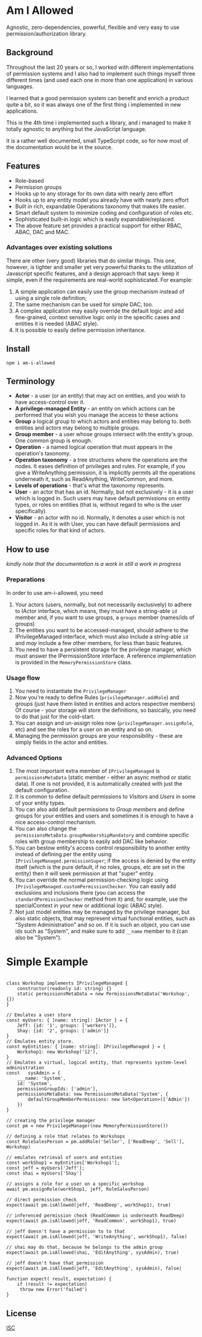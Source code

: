 # Am I Allowed
Agnostic, zero-dependencies, powerful, flexible and very easy to use permission/authorization 
library. 

## Background
Throughout the last 20 years or so, I worked with different implementations of permission systems and I also had
to implement such things myself three different times (and used each one in more than one application) in
various languages.
 
I learned that a good permission system can benefit and enrich a product quite a bit, so it was always 
one of the first thing i implemented in new applications.  

This is the 4th time i implemented such a library, and i managed to make it totally agnostic to
anything but the JavaScript language. 

It is a rather well documented, small TypeScript code, so for now most of the documentation
would be in the source.  

## Features
* Role-based
* Permission groups
* Hooks up to any storage for its own data with nearly zero effort
* Hooks up to any entity model you already have with nearly zero effort
* Built in rich, expandable Operations taxonomy that makes life easier.
* Smart default system to minimize coding and configuration of roles etc.   
* Sophisticated built-in logic which is easily expandable/replaced.
* The above feature set provides a practical support for either RBAC, ABAC, DAC and MAC. 
 
 ### Advantages over existing solutions
 There are other (very good) libraries that do similar things. This one, however, is tighter and smaller yet very powerful 
 thanks to the utilization of Javascript specific features, and a design approach that says: keep it simple, even if the requirements
 are real-world sophisticated. For example:
 1. A simple application can easily use the group mechanism instead of using a single role definition;
 1. The same mechanism can be used for simple DAC, too. 
 1. A complex application may easily override the default logic and add fine-grained, context sensitive logic
 only in the specific cases and entities it is needed (ABAC style).
 1. It is possible to easily define permission inheritance.         

## Install
`npm i am-i-allowed`

## Terminology 
* **Actor** - a user (or an entity) that may act on entities, and you wish to have access-control over it.
* **A privilege-managed Entity** - an entity on which actions can be performed that you wish you manage the access to these actions
* **Group** a logical group to which actors and entities may belong to. both entities and actors may belong to multiple groups.
* **Group member** - a user whose groups intersect with the entity's group. One common group is enough.
* **Operation** - a named logical operation that must appears in the operation's taxonomy.
* **Operation taxonomy** - a tree structures where the operations are the nodes. It eases definition of privileges and rules.
For example, if you give a WriteAnything permission, it is implicitly permits all the operations underneath
it, such as ReadAnything, WriteCommon, and more. 
* **Levels of operations** - that's what the taxonomy represents.  
* **User** - an actor that has an id. Normally, but not exclusively - it is a user which is logged in. Such
users may have default permissions on entity types, or roles on entities (that is, without regard to who is the 
user specifically).
* **Visitor** - an actor with no id. Normally, it denotes a user which is not logged in. As it is with User,
you can have default permissions and specific roles for that kind of actors.

     

## How to use
*kindly note that the documentation is a work in still a work in progress*


### Preparations
In order to use am-i-allowed, you need
1. Your actors (users, normally, but not necessarily exclusively) to adhere to IActor interface,
which means, they must have a string-able `id` member and, if you want to use groups, a `groups` member (names/ids of groups)
1. The entities you want to be accessed-managed, should adhere to the IPrivilegeManaged interface, which must also include a string-able `id`
and *may* include a few other members, for less than basic features. 
1. You need to have a persistent storage for the privilege manager, which must answer the IPermissionStore interface. A reference implementation
is provided in the `MemoryPermissionStore` class.

### Usage flow
1. You need to instantiate the `PrivilegeManager`
1. Now you're ready to define Rules (`privilegeManager.addRole`) and groups (just have them listed in entities and actors respective members)
Of course - your storage will store the definitions, so basically, you need to do that just for the cold-start.
1. You can assign and un-assign roles now (`privilegeManager.assignRole`, etc) and see the roles for a user on an entity and so on.  
1. Managing the permission groups are your responsibility - these are simply fields in the actor and entities. 

### Advanced Options
1. The most important extra member of `IPrivilegeManaged` is `permissionsMetaData` (static member - 
   either an async method or static data). If one is not provided, it is automatically created with just the default configuration.
1. It is common to define default permissions to _Visitors_ and _Users_ in some of your entity types.
1. You can also add default permissions to _Group members_ and define groups for your entities and users
and sometimes it is enough to have a nice access-control mechanism. 
1. You can also change the `permissionsMetaData.groupMembershipMandatory` and combine specific roles
with group membership to easily add DAC like behavior.
1. You can bestow entity's access control responsibility to another entity instead of defining per the entity
using `IPrivilegeManaged.permissionSuper`; if the access is denied by the entity itself (which is the pure default, if 
no roles, groups, etc are set in the entity) then it will seek permission at that "super" entity.
1. You can override the normal permission-checking logic using `IPrivilegeManaged.customPermissionChecker`. You
can easily add exclusions and inclusions there (you can access the `standardPermissionChecker` method from it)
and, for example, use the specialContext in your new or additional logic (ABAC style).
1. Not just model entities may be managed by the privilege manager, but also static objects, that may
represent virtual functional entities, such as "System Administration" and so on. If it is such an object,
you can use ids such as "System", and make sure to add `__name` member to it (can also be "System").


# Simple Example
```

class Workshop implements IPrivilegeManaged {
    constructor(readonly id: string) {}
    static permissionsMetaData = new PermissionsMetaData('Workshop',{})
}

// Emulates a user store
const myUsers: { [name: string]: IActor } = {
    Jeff: {id: '1', groups: ['workers']},
    Shay: {id: '2', groups: ['admin']}
}
// Emulates entity store.  
const myEntities: { [name: string]: IPrivilegeManaged } = {
    Workshop1: new Workshop('12'),
}
// Emulates a virtual, logical entity, that represents system-level administration
const   sysAdmin = {
    ___name: 'System',
    id: 'System',
    permissionGroupIds: ['admin'],
    permissionsMetaData: new PermissionsMetaData('System', {
        defaultGroupMemberPermissions: new Set<Operation>(['Admin'])
    })
}

// creating the privilege manager
const pm = new PrivilegeManager(new MemoryPermissionStore())

// defining a role that relates to Workshops
const RoleSalesPerson = pm.addRole('Seller', ['ReadDeep', 'Sell'], Workshop)

// emulates retrieval of users and entities
const workShop1 = myEntities['Workshop1'];
const jeff = myUsers['Jeff'];
const shai = myUsers['Shay']

// assigns a role for a user on a specific workshop 
await pm.assignRole(workShop1, jeff, RoleSalesPerson)

// direct permission check
expect(await pm.isAllowed(jeff, 'ReadDeep', workShop1), true)

// inferenced permission check (ReadCommon is underneath ReadDeep)
expect(await pm.isAllowed(jeff, 'ReadCommon', workShop1), true)

// jeff doesn't have a permission to to that
expect(await pm.isAllowed(jeff, 'WriteAnything', workShop1), false)

// shai may do that, because he belongs to the admin group
expect(await pm.isAllowed(shai, 'EditAnything', sysAdmin), true)

// jeff doesn't have that permission
expect(await pm.isAllowed(jeff, 'EditAnything', sysAdmin), false)

function expect( result, expectation) {
    if (result != expectation)
     throw new Error('failed')
}

```

 

## License
 
[ISC](https://opensource.org/licenses/ISC) 

